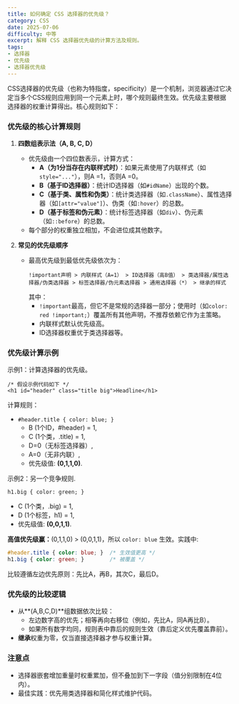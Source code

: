 ```yaml
---
title: 如何确定 CSS 选择器的优先级？
category: CSS
date: 2025-07-06
difficulty: 中等
excerpt: 解释 CSS 选择器优先级的计算方法及规则。
tags:
- 选择器
- 优先级
- 选择器优先级
---
```

CSS选择器的优先级（也称为特指度，specificity）是一个机制，浏览器通过它决定当多个CSS规则应用到同一个元素上时，哪个规则最终生效。优先级主要根据选择器的权重计算得出。核心规则如下：

### 优先级的核心计算规则
1. **四数组表示法（A, B, C, D）**
   - 优先级由一个四位数表示，计算方式：
     - **A（为1分当存在内联样式时）**：如果元素使用了内联样式（如`style="..."`），则A =1，否则A =0。
     - **B（基于ID选择器）**：统计ID选择器（如`#idName`）出现的个数。
     - **C（基于类、属性和伪类）**：统计类选择器（如`.className`）、属性选择器（如`[attr="value"]`）、伪类（如`:hover`）的总数。
     - **D（基于标签和伪元素）**：统计标签选择器（如`div`）、伪元素（如`::before`）的总数。
   - 每个部分的权重独立相加，不会进位成其他数字。

2. **常见的优先级顺序**
   - 最高优先级到最低优先级依次为：
     ```
     !important声明 > 内联样式（A=1） > ID选择器（高B值） > 类选择器/属性选择器/伪类选择器 > 标签选择器/伪元素选择器 > 通用选择器（*） > 继承的样式
     ```
     其中：
     - `!important`最高，但它不是常规的选择器一部分；使用时（如`color: red !important;`）覆盖所有其他声明，不推荐依赖它作为主策略。
     - 内联样式默认优先级高。
     - ID选择器权重优于类选择器等。

### 优先级计算示例
示例1：计算选择器的优先级。
```
/* 假设示例代码如下 */
<h1 id="header" class="title big">Headline</h1>
```

计算规则：
- `#header.title { color: blue; }` 
  - B (1个ID，#header) = 1, 
  - C (1个类，.title) = 1, 
  - D=0（无标签选择器）, 
  - A=0（无非内联）, 
  - 优先级值: **(0,1,1,0)**.

示例2：另一个竞争规则.
```
h1.big { color: green; }
```
- C (1个类，.big) = 1, 
- D (1个标签，h1) = 1, 
- 优先级值: **(0,0,1,1)**.

**高值优先级赢：**(0,1,1,0) > (0,0,1,1)，所以 `color: blue` 生效。实践中:
```css
#header.title { color: blue; }  /* 生效值更高 */ 
h1.big { color: green; }        /* 被覆盖 */
```
比较遵循左边优先原则：先比A，再B，其次C，最后D。

### 优先级的比较逻辑
- 从**(A,B,C,D)**组数据依次比较：
  - 左边数字高的优先；相等再向右移位（例如，先比A，同A再比B）。
  - 如果所有数字均同，规则表中靠后的规则生效（靠后定义优先覆盖靠前）。
- **继承**权重为零，仅当直接选择器才参与权重计算。

### 注意点
- 选择器嵌套增加重量时权重累加，但不叠加到下一字段（值分别限制在4位内）。
- 最佳实践：优先用类选择器和简化样式维护代码。
